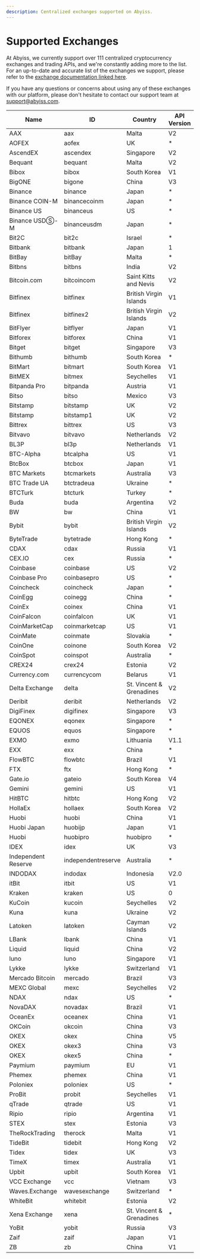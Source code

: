 ```yaml
---
description: Centralized exchanges supported on Abyiss.
---
```


# Supported Exchanges

At Abyiss, we currently support over 111 centralized cryptocurrency exchanges and trading APIs, and we're constantly adding more to the list. For an up-to-date and accurate list of the exchanges we support, please refer to the [exchange documentation linked here](https://abyiss.com/exchanges).

If you have any questions or concerns about using any of these exchanges with our platform, please don't hesitate to contact our support team at [support@abyiss.com](mailto:support@abyiss.com).&#x20;

<table><thead><tr><th width="185.6153846153846">Name</th><th width="150">ID</th><th width="182.8707127193899">Country</th><th>API Version</th></tr></thead><tbody><tr><td>AAX</td><td>aax</td><td>Malta</td><td>V2</td></tr><tr><td>AOFEX</td><td>aofex</td><td>UK</td><td>*</td></tr><tr><td>AscendEX</td><td>ascendex</td><td>Singapore</td><td>V2</td></tr><tr><td>Bequant</td><td>bequant</td><td>Malta</td><td>V2</td></tr><tr><td>Bibox</td><td>bibox</td><td>South Korea</td><td>V1</td></tr><tr><td>BigONE</td><td>bigone</td><td>China</td><td>V3</td></tr><tr><td>Binance</td><td>binance</td><td>Japan</td><td>*</td></tr><tr><td>Binance COIN-M</td><td>binancecoinm</td><td>Japan</td><td>*</td></tr><tr><td>Binance US</td><td>binanceus</td><td>US</td><td>*</td></tr><tr><td>Binance USDⓈ-M</td><td>binanceusdm</td><td>Japan</td><td>*</td></tr><tr><td>Bit2C</td><td>bit2c</td><td>Israel</td><td>*</td></tr><tr><td>Bitbank</td><td>bitbank</td><td>Japan</td><td>1</td></tr><tr><td>BitBay</td><td>bitBay</td><td>Malta</td><td>*</td></tr><tr><td>Bitbns</td><td>bitbns</td><td>India</td><td>V2</td></tr><tr><td>Bitcoin.com</td><td>bitcoincom</td><td>Saint Kitts and Nevis</td><td>V2</td></tr><tr><td>Bitfinex</td><td>bitfinex</td><td>British Virgin Islands</td><td>V1</td></tr><tr><td>Bitfinex</td><td>bitfinex2</td><td>British Virgin Islands</td><td>V2</td></tr><tr><td>BitFlyer</td><td>bitflyer</td><td>Japan</td><td>V1</td></tr><tr><td>Bitforex</td><td>bitforex</td><td>China</td><td>V1</td></tr><tr><td>Bitget</td><td>bitget</td><td>Singapore</td><td>V3</td></tr><tr><td>Bithumb</td><td>bithumb</td><td>South Korea</td><td>*</td></tr><tr><td>BitMart</td><td>bitmart</td><td>South Korea</td><td>V1</td></tr><tr><td>BitMEX</td><td>bitmex</td><td>Seychelles</td><td>V1</td></tr><tr><td>Bitpanda Pro</td><td>bitpanda</td><td>Austria</td><td>V1</td></tr><tr><td>Bitso</td><td>bitso</td><td>Mexico</td><td>V3</td></tr><tr><td>Bitstamp</td><td>bitstamp</td><td>UK</td><td>V2</td></tr><tr><td>Bitstamp</td><td>bitstamp1</td><td>UK</td><td>V2</td></tr><tr><td>Bittrex</td><td>bittrex</td><td>US</td><td>V3</td></tr><tr><td>Bitvavo</td><td>bitvavo</td><td>Netherlands</td><td>V2</td></tr><tr><td>BL3P</td><td>bl3p</td><td>Netherlands</td><td>V1</td></tr><tr><td>BTC-Alpha</td><td>btcalpha</td><td>US</td><td>V1</td></tr><tr><td>BtcBox</td><td>btcbox</td><td>Japan</td><td>V1</td></tr><tr><td>BTC Markets</td><td>btcmarkets</td><td>Australia</td><td>V3</td></tr><tr><td>BTC Trade UA</td><td>btctradeua</td><td>Ukraine</td><td>*</td></tr><tr><td>BTCTurk</td><td>btcturk</td><td>Turkey</td><td>*</td></tr><tr><td>Buda</td><td>buda</td><td>Argentina</td><td>V2</td></tr><tr><td>BW</td><td>bw</td><td>China</td><td>V1</td></tr><tr><td>Bybit</td><td>bybit</td><td>British Virgin Islands</td><td>V2</td></tr><tr><td>ByteTrade</td><td>bytetrade</td><td>Hong Kong</td><td>*</td></tr><tr><td>CDAX</td><td>cdax</td><td>Russia</td><td>V1</td></tr><tr><td>CEX.IO</td><td>cex</td><td>Russia</td><td>*</td></tr><tr><td>Coinbase</td><td>coinbase</td><td>US</td><td>V2</td></tr><tr><td>Coinbase Pro</td><td>coinbasepro</td><td>US</td><td>*</td></tr><tr><td>Coincheck</td><td>coincheck</td><td>Japan</td><td>*</td></tr><tr><td>CoinEgg</td><td>coinegg</td><td>China</td><td>*</td></tr><tr><td>CoinEx</td><td>coinex</td><td>China</td><td>V1</td></tr><tr><td>CoinFalcon</td><td>coinfalcon</td><td>UK</td><td>V1</td></tr><tr><td>CoinMarketCap</td><td>coinmarketcap</td><td>US</td><td>V1</td></tr><tr><td>CoinMate</td><td>coinmate</td><td>Slovakia</td><td>*</td></tr><tr><td>CoinOne</td><td>coinone</td><td>South Korea</td><td>V2</td></tr><tr><td>CoinSpot</td><td>coinspot</td><td>Australia</td><td>*</td></tr><tr><td>CREX24</td><td>crex24</td><td>Estonia</td><td>V2</td></tr><tr><td>Currency.com</td><td>currencycom</td><td>Belarus</td><td>V1</td></tr><tr><td>Delta Exchange</td><td>delta</td><td>St. Vincent &#x26; Grenadines</td><td>V2</td></tr><tr><td>Deribit</td><td>deribit</td><td>Netherlands</td><td>V2</td></tr><tr><td>DigiFinex</td><td>digifinex</td><td>Singapore</td><td>V3</td></tr><tr><td>EQONEX</td><td>eqonex</td><td>Singapore</td><td>*</td></tr><tr><td>EQUOS</td><td>equos</td><td>Singapore</td><td>*</td></tr><tr><td>EXMO</td><td>exmo</td><td>Lithuania</td><td>V1.1</td></tr><tr><td>EXX</td><td>exx</td><td>China</td><td>*</td></tr><tr><td>FlowBTC</td><td>flowbtc</td><td>Brazil</td><td>V1</td></tr><tr><td>FTX</td><td>ftx</td><td>Hong Kong</td><td>*</td></tr><tr><td>Gate.io</td><td>gateio</td><td>South Korea</td><td>V4</td></tr><tr><td>Gemini</td><td>gemini</td><td>US</td><td>V1</td></tr><tr><td>HitBTC</td><td>hitbtc</td><td>Hong Kong</td><td>V2</td></tr><tr><td>HollaEx</td><td>hollaex</td><td>South Korea</td><td>V2</td></tr><tr><td>Huobi</td><td>huobi</td><td>China</td><td>V1</td></tr><tr><td>Huobi Japan</td><td>huobijp</td><td>Japan</td><td>V1</td></tr><tr><td>Huobi</td><td>huobipro</td><td>huobipro</td><td>*</td></tr><tr><td>IDEX</td><td>idex</td><td>UK</td><td>V3</td></tr><tr><td>Independent Reserve</td><td>independentreserve</td><td>Australia</td><td>*</td></tr><tr><td>INDODAX</td><td>indodax</td><td>Indonesia</td><td>V2.0</td></tr><tr><td>itBit</td><td>itbit</td><td>US</td><td>V1</td></tr><tr><td>Kraken</td><td>kraken</td><td>US</td><td>0</td></tr><tr><td>KuCoin</td><td>kucoin</td><td>Seychelles</td><td>V2</td></tr><tr><td>Kuna</td><td>kuna</td><td>Ukraine</td><td>V2</td></tr><tr><td>Latoken</td><td>latoken</td><td>Cayman Islands</td><td>V2</td></tr><tr><td>LBank</td><td>lbank</td><td>China</td><td>V1</td></tr><tr><td>Liquid</td><td>liquid</td><td>China</td><td>V2</td></tr><tr><td>luno</td><td>luno</td><td>Singapore</td><td>V1</td></tr><tr><td>Lykke</td><td>lykke</td><td>Switzerland</td><td>V1</td></tr><tr><td>Mercado Bitcoin</td><td>mercado</td><td>Brazil</td><td>V3</td></tr><tr><td>MEXC Global</td><td>mexc</td><td>Seychelles</td><td>V2</td></tr><tr><td>NDAX</td><td>ndax</td><td>US</td><td>*</td></tr><tr><td>NovaDAX</td><td>novadax</td><td>Brazil</td><td>V1</td></tr><tr><td>OceanEx</td><td>oceanex</td><td>China</td><td>V1</td></tr><tr><td>OKCoin</td><td>okcoin</td><td>China</td><td>V3</td></tr><tr><td>OKEX</td><td>okex</td><td>China</td><td>V5</td></tr><tr><td>OKEX</td><td>okex3</td><td>China</td><td>V3</td></tr><tr><td>OKEX</td><td>okex5</td><td>China</td><td>*</td></tr><tr><td>Paymium</td><td>paymium</td><td>EU</td><td>V1</td></tr><tr><td>Phemex</td><td>phemex</td><td>China</td><td>V1</td></tr><tr><td>Poloniex</td><td>poloniex</td><td>US</td><td>*</td></tr><tr><td>ProBit</td><td>probit</td><td>Seychelles</td><td>V1</td></tr><tr><td>qTrade</td><td>qtrade</td><td>US</td><td>V1</td></tr><tr><td>Ripio</td><td>ripio</td><td>Argentina</td><td>V1</td></tr><tr><td>STEX</td><td>stex</td><td>Estonia</td><td>V3</td></tr><tr><td>TheRockTrading</td><td>therock</td><td>Malta</td><td>V1</td></tr><tr><td>TideBit</td><td>tidebit</td><td>Hong Kong</td><td>V2</td></tr><tr><td>Tidex</td><td>tidex</td><td>UK</td><td>V3</td></tr><tr><td>TimeX</td><td>timex</td><td>Australia</td><td>V1</td></tr><tr><td>Upbit</td><td>upbit</td><td>South Korea</td><td>V1</td></tr><tr><td>VCC Exchange</td><td>vcc</td><td>Vietnam</td><td>V3</td></tr><tr><td>Waves.Exchange</td><td>wavesexchange</td><td>Switzerland</td><td>*</td></tr><tr><td>WhiteBit</td><td>whitebit</td><td>Estonia</td><td>V2</td></tr><tr><td>Xena Exchange</td><td>xena</td><td>St. Vincent &#x26; Grenadines</td><td>*</td></tr><tr><td>YoBit</td><td>yobit</td><td>Russia</td><td>V3</td></tr><tr><td>Zaif</td><td>zaif</td><td>Japan</td><td>V1</td></tr><tr><td>ZB</td><td>zb</td><td>China</td><td>V1</td></tr></tbody></table>

